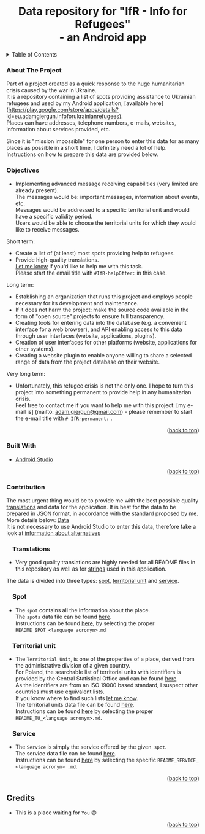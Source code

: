 <h1 align="center">Data repository for "IfR - Info for Refugees"<br>- an Android app</h1>

<!-- TABLE OF CONTENTS -->
<details>
  <summary>Table of Contents</summary>
  <ol>
    <li><a href="#about-the-project">About The Project</a></li>
    <li><a href="#objectives">Objectives</a></li>
    <li><a href="#built-with">Built With</a></li>
    <li><a href="#contribution">Contribution</a>
    <ol>
    <li><a href="#translations">&nbsp;&nbsp;&nbsp;&nbsp;Translations</a></li>
    <li><a href="#spot">&nbsp;&nbsp;&nbsp;&nbsp;Spot</a></li>
    <li><a href="#territorial-unit">&nbsp;&nbsp;&nbsp;&nbsp;Territorial unit</a></li>
    <li><a href="#service">&nbsp;&nbsp;&nbsp;&nbsp;Service</a></li>
    </ol></li>
    <li><a href="#credits">Credits</a></li>
  </ol>
</details>

<!-- ABOUT THE PROJECT -->

### About The Project

Part of a project created as a quick response to the huge humanitarian crisis caused by the war in Ukraine.<br>
It is a repository containing a list of spots providing assistance to Ukrainian refugees and used by my Android application, [available here] (https://play.google.com/store/apps/details?id=eu.adamgiergun.infoforukrainianrefugees).<br>
Places can have addresses, telephone numbers, e-mails, websites, information about services provided, etc.

Since it is "mission impossible" for one person to enter this data for as many places as possible in a short time, I definitely need a lot of help.<br>
Instructions on how to prepare this data are provided below.

### Objectives

* Implementing advanced message receiving capabilities (very limited are already present).<br> 
  The messages would be: important messages, information about events, etc.<br>
  Messages would be addressed to a specific territorial unit and would have a specific validity period.<br>
  Users would be able to choose the territorial units for which they would like to receive messages.<br>

Short term:
* Create a list of (at least) most spots providing help to refugees.<br>
* Provide high-quality translations.<br>
  [Let me know](mailto:adam.giergun@gmail.com) if you'd like to help me with this task.<br>
  Please start the email title with `#IfR-helpOffer:` in this case.

Long term:
* Establishing an organization that runs this project and employs people necessary for its development and maintenance.
* If it does not harm the project: make the source code available in the form of "open source" projects to ensure full transparency.
* Creating tools for entering data into the database (e.g. a convenient interface for a web browser), and API enabling access to this data through user interfaces (website, applications, plugins).
* Creation of user interfaces for other platforms (website, applications for other systems).
* Creating a website plugin to enable anyone willing to share a selected range of data from the project database on their website.

Very long term:
* Unfortunately, this refugee crisis is not the only one. I hope to turn this project into something permanent to provide help in any humanitarian crisis. <br>
  Feel free to contact me if you want to help me with this project: [my e-mail is] (mailto: adam.giergun@gmail.com) - please remember to start the e-mail title with `# IfR-permanent:` .
<p align="right">(<a href="#top">back to top</a>)</p>

### Built With

* [Android Studio](https://developer.android.com/studio)

<p align="right">(<a href="#top">back to top</a>)</p>

<!-- CONTRIBUTION -->

### Contribution

The most urgent thing would be to provide me with the best possible quality [translations](https://github.com/AdamGiergun/IfR-data#translations) and data for the application.
It is best for the data to be prepared in JSON format, in accordance with the standard proposed by me. More details below: [Data](https://github.com/AdamGiergun/IfR-data#data) <br>
It is not necessary to use Android Studio to enter this data, therefore take a look at [information about alternatives](https://github.com/AdamGiergun/IfR-data/issues/1)

### &nbsp;&nbsp;&nbsp;&nbsp;Translations
* Very good quality translations are highly needed for all README files in this repository as well as for [strings](https://github.com/AdamGiergun/IfR-data/blob/main/data/strings.xml) used in this application.

The data is divided into three types: [spot](https://github.com/AdamGiergun/IfR-data#spot), [territorial unit](https://github.com/AdamGiergun/IfR-data#territorial-unit) and [service](https://github.com/AdamGiergun/IfR-data#service).

### &nbsp;&nbsp;&nbsp;&nbsp;Spot
* The `spot` contains all the information about the place.<br>
  The `spots` data file can be found [here](https://github.com/AdamGiergun/IfR-data/blob/main/data/spots.json).<br>
  Instructions can be found [here](https://github.com/AdamGiergun/IfR-data/blob/main/data/), by selecting the proper `README_SPOT_<language acronym>.md`
  
### &nbsp;&nbsp;&nbsp;&nbsp;Territorial unit
* The `Territorial Unit`, is one of the properties of a place, derived from the administrative division of a given country.<br>
  For Poland, the searchable list of territorial units with identifiers is provided by the Central Statistical Office and can be found [here](https://eteryt.stat.gov.pl/eTeryt/rejestr_teryt/udostepnianie_danych/baza_teryt/uzytkownicy_indywidualni/wyszukiwanie/wyszukiwanie.aspx?contrast=default). <br>
  As the identifiers are from an ISO 19000 based standard, I suspect other countries must use equivalent lists.<br>
  If you know where to find such lists [let me know](https://github.com/AdamGiergun/IfR-data/issues/2). <br>
  The territorial units data file can be found [here](https://github.com/AdamGiergun/IfR-data/blob/main/data/territorialUnits.json). <br>
  Instructions can be found [here](https://github.com/AdamGiergun/IfR-data/blob/main/data/) by selecting the proper `README_TU_<language acronym>.md`.

###  &nbsp;&nbsp;&nbsp;&nbsp;Service  
* The `Service` is simply the service offered by the given` spot`.<br>
  The service data file can be found [here](https://github.com/AdamGiergun/IfR-data/blob/main/data/services.json). <br>
  Instructions can be found [here](https://github.com/AdamGiergun/IfR-data/blob/main/data/) by selecting the specific `README_SERVICE_ <language acronym> .md`.
  
<p align="right">(<a href="#top">back to top</a>)</p>

<!-- ACKNOWLEDGMENTS -->

## Credits

* This is a place waiting for `You` :smile:

<p align="right">(<a href="#top">back to top</a>)</p>
